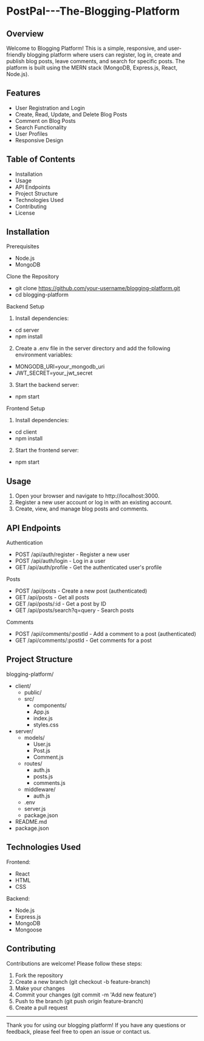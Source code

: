 # PostPal---The-Blogging-Platform

Overview
--------

Welcome to Blogging Platform! This is a simple, responsive, and user-friendly blogging platform where users can register, log in, create and publish blog posts, leave comments, and search for specific posts. The platform is built using the MERN stack (MongoDB, Express.js, React, Node.js).

Features
--------

- User Registration and Login
- Create, Read, Update, and Delete Blog Posts
- Comment on Blog Posts
- Search Functionality
- User Profiles
- Responsive Design

Table of Contents
-----------------

- Installation
- Usage
- API Endpoints
- Project Structure
- Technologies Used
- Contributing
- License

Installation
------------

Prerequisites
- Node.js
- MongoDB

Clone the Repository
- git clone https://github.com/your-username/blogging-platform.git
- cd blogging-platform

Backend Setup
1. Install dependencies:
- cd server
- npm install

2. Create a .env file in the server directory and add the following environment variables:
- MONGODB_URI=your_mongodb_uri
- JWT_SECRET=your_jwt_secret

3. Start the backend server:
- npm start

Frontend Setup
1. Install dependencies:
- cd client
- npm install

2. Start the frontend server:
- npm start

Usage
-----

1. Open your browser and navigate to http://localhost:3000.
2. Register a new user account or log in with an existing account.
3. Create, view, and manage blog posts and comments.

API Endpoints
-------------

Authentication
- POST /api/auth/register - Register a new user
- POST /api/auth/login - Log in a user
- GET /api/auth/profile - Get the authenticated user's profile

Posts
- POST /api/posts - Create a new post (authenticated)
- GET /api/posts - Get all posts
- GET /api/posts/:id - Get a post by ID
- GET /api/posts/search?q=query - Search posts

Comments
- POST /api/comments/:postId - Add a comment to a post (authenticated)
- GET /api/comments/:postId - Get comments for a post

Project Structure
-----------------

blogging-platform/
- client/
  - public/
  - src/
    - components/
    - App.js
    - index.js
    - styles.css
- server/
  - models/
    - User.js
    - Post.js
    - Comment.js
  - routes/
    - auth.js
    - posts.js
    - comments.js
  - middleware/
    - auth.js
  - .env
  - server.js
  - package.json
- README.md
- package.json

Technologies Used
-----------------

Frontend:
- React
- HTML
- CSS

Backend:
- Node.js
- Express.js
- MongoDB
- Mongoose

Contributing
------------

Contributions are welcome! Please follow these steps:

1. Fork the repository
2. Create a new branch (git checkout -b feature-branch)
3. Make your changes
4. Commit your changes (git commit -m 'Add new feature')
5. Push to the branch (git push origin feature-branch)
6. Create a pull request

---------------

Thank you for using our blogging platform! If you have any questions or feedback, please feel free to open an issue or contact us.


